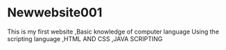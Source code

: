 # Newwebsite001
This is my first website ,Basic knowledge of computer language Using the scripting language ,HTML AND CSS ,JAVA SCRIPTING 
